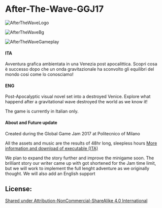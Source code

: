 # After-The-Wave-GGJ17

![AfterTheWaveLogo](http://i.imgur.com/wyUiunm.png)

![AfterTheWaveBg](http://i.imgur.com/vNavK1c.png)

![AfterTheWaveGameplay](http://i.imgur.com/eGYf6Gm.png)

#### ITA
Avventura grafica ambientata in una Venezia post apocalittica.
Scopri cosa è successo dopo che un onda gravitazionale ha sconvolto gli equilibri del mondo cosi come lo conosciamo!

#### ENG
Post-Apocalyptic visual novel set into a destroyed Venice.
Explore what happend after a gravitational wave destroyed the world as we know it! 

The game is currently in Italian only.

#### About and Future update

Created during the Global Game Jam 2017 at Politecnico of Milano

All the assets and music are the results of 48hr long, sleepless hours
[More information and download of executable (ITA)](http://globalgamejam.org/2017/games/after-wave)

We plan to expand the story further and improve the minigame soon. The brilliant story our writer came up with got shortened for the Jam time limit, but we will work to implement the full lenght adventure as we originally thought.
We will also add an English support

## License:
[Shared under Attribution-NonCommercial-ShareAlike 4.0 International](https://creativecommons.org/licenses/by-nc-sa/4.0/legalcode)
